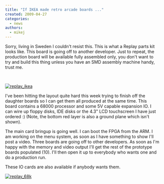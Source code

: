 ```yaml
---
title: "If IKEA made retro arcade boards ..."
created: 2009-04-27
categories: 
  - news
authors: 
  - mikej
---
```


Sorry, living in Sweden I couldn't resist this. This is what a Replay parts kit looks like. This board is going off to another developer. Just to repeat, the production board will be available fully assembled only, you don't want to try and build this thing unless you have an SMD assembly machine handy, trust me.

 

[![replay_ikea](@assets/images/replay_ikea.jpg)](http://fpgaarcade.com/wp4/wp-content/uploads/2015/06/replay_ikea.jpg)

I've been hitting the layout quite hard this week trying to finish off the daughter boards so I can get them all produced at the same time. This board contains a 68000 processor and some 5V capable expansion IO. I can wire up floppy disks, IDE disks or the 4.3" LCD touchscreen I have just ordered :) (Note, the bottom red layer is also a ground plane which isn't shown). 

The main card bringup is going well. I can boot the FPGA from the ARM. I am working on the menu system, as soon as I have something to show I'll post a video. Three boards are going off to other developers. As soon as I'm happy with the memory and video output I'll get the rest of the prototype boards populated (10). I'll then open it up to everybody who wants one and do a production run.

These IO cards are also available if anybody wants them.

[![replay_68k](@assets/images/replay_68k.jpg)](http://fpgaarcade.com/wp4/wp-content/uploads/2015/06/replay_68k.jpg)
